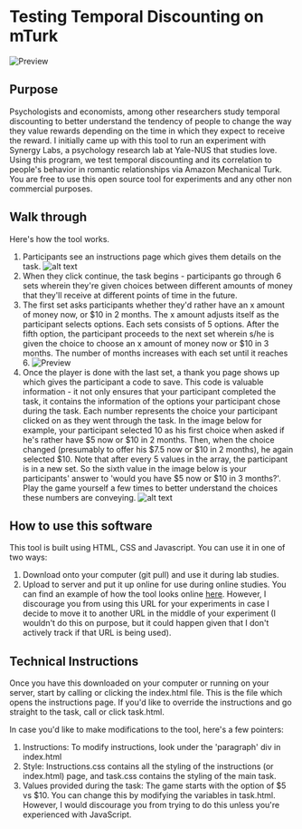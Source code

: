 # Testing Temporal Discounting on mTurk


![Preview](https://github.com/payallal/temporal_discounting/blob/master/Assets/Task2.gif)

Purpose
-------
Psychologists and economists, among other researchers study temporal discounting to better understand the tendency of people to change the way they value rewards depending on the time in which they expect to receive the reward. I initially came up with this tool to run an experiment with Synergy Labs, a psychology research lab at Yale-NUS that studies love. Using this program, we test temporal discounting and its correlation to people's behavior in romantic relationships via Amazon Mechanical Turk. You are free to use this open source tool for experiments and any other non commercial purposes. 

Walk through
--------
Here's how the tool works. 
1. Participants see an instructions page which gives them details on the task. 
![alt text](https://github.com/payallal/temporal_discounting/blob/master/Assets/Instructions.png)
2. When they click continue, the task begins - participants go through 6 sets wherein they're given choices between different amounts of money that they'll receive at different points of time in the future. 
3. The first set asks participants whether they'd rather have an x amount of money now, or $10 in 2 months. The x amount adjusts itself as the participant selects options. Each sets consists of 5 options. After the fifth option, the participant proceeds to the next set wherein s/he is given the choice to choose an x amount of money now or $10 in 3 months. The number of months increases with each set until it reaches 6. 
![Preview](https://github.com/payallal/temporal_discounting/blob/master/Assets/Task2.gif)
4. Once the player is done with the last set, a thank you page shows up which gives the participant a code to save. This code is valuable information - it not only ensures that your participant completed the task, it contains the information of the options your participant chose during the task. Each number represents the choice your participant clicked on as they went through the task. In the image below for example, your participant selected 10 as his first choice when asked if he's rather have $5 now or $10 in 2 months. Then, when the choice changed (presumably to offer his $7.5 now or $10 in 2 months), he again selected $10. Note that after every 5 values in the array, the participant is in a new set. So the sixth value in the image below is your participants' answer to 'would you have $5 now or $10 in 3 months?'. Play the game yourself a few times to better understand the choices these numbers are conveying. 
![alt text](https://github.com/payallal/temporal_discounting/blob/master/Assets/Thanks.png)

How to use this software
------------------
This tool is built using HTML, CSS and Javascript. You can use it in one of two ways:
1. Download onto your computer (git pull) and use it during lab studies.
2. Upload to server and put it up online for use during online studies. You can find an example of how the tool looks online [here](https://payallal.github.io/mTurk/). However, I discourage you from using this URL for your experiments in case I decide to move it to another URL in the middle of your experiment (I wouldn't do this on purpose, but it could happen given that I don't actively track if that URL is being used). 

Technical Instructions
----------
Once you have this downloaded on your computer or running on your server, start by calling or clicking the index.html file. This is the file which opens the instructions page. If you'd like to override the instructions and go straight to the task, call or click task.html. 

In case you'd like to make modifications to the tool, here's a few pointers:
1. Instructions: To modify instructions, look under the 'paragraph' div in index.html
2. Style: Instructions.css contains all the styling of the instructions (or index.html) page, and task.css contains the styling of the main task. 
3. Values provided during the task: The game starts with the option of $5 vs $10. You can change this by modifying the variables in task.html. However, I would discourage you from trying to do this unless you're experienced with JavaScript. 
